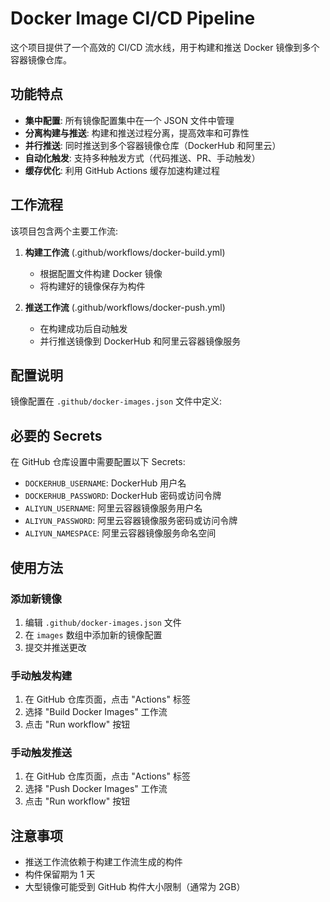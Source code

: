 # Docker Image CI/CD Pipeline

这个项目提供了一个高效的 CI/CD 流水线，用于构建和推送 Docker 镜像到多个容器镜像仓库。

## 功能特点

- **集中配置**: 所有镜像配置集中在一个 JSON 文件中管理
- **分离构建与推送**: 构建和推送过程分离，提高效率和可靠性
- **并行推送**: 同时推送到多个容器镜像仓库（DockerHub 和阿里云）
- **自动化触发**: 支持多种触发方式（代码推送、PR、手动触发）
- **缓存优化**: 利用 GitHub Actions 缓存加速构建过程

## 工作流程

该项目包含两个主要工作流:

1. **构建工作流** (.github/workflows/docker-build.yml)
   - 根据配置文件构建 Docker 镜像
   - 将构建好的镜像保存为构件

2. **推送工作流** (.github/workflows/docker-push.yml)
   - 在构建成功后自动触发
   - 并行推送镜像到 DockerHub 和阿里云容器镜像服务

## 配置说明

镜像配置在 `.github/docker-images.json` 文件中定义:

## 必要的 Secrets

在 GitHub 仓库设置中需要配置以下 Secrets:

- `DOCKERHUB_USERNAME`: DockerHub 用户名
- `DOCKERHUB_PASSWORD`: DockerHub 密码或访问令牌
- `ALIYUN_USERNAME`: 阿里云容器镜像服务用户名
- `ALIYUN_PASSWORD`: 阿里云容器镜像服务密码或访问令牌
- `ALIYUN_NAMESPACE`: 阿里云容器镜像服务命名空间

## 使用方法

### 添加新镜像

1. 编辑 `.github/docker-images.json` 文件
2. 在 `images` 数组中添加新的镜像配置
3. 提交并推送更改

### 手动触发构建

1. 在 GitHub 仓库页面，点击 "Actions" 标签
2. 选择 "Build Docker Images" 工作流
3. 点击 "Run workflow" 按钮

### 手动触发推送

1. 在 GitHub 仓库页面，点击 "Actions" 标签
2. 选择 "Push Docker Images" 工作流
3. 点击 "Run workflow" 按钮

## 注意事项

- 推送工作流依赖于构建工作流生成的构件
- 构件保留期为 1 天
- 大型镜像可能受到 GitHub 构件大小限制（通常为 2GB）
